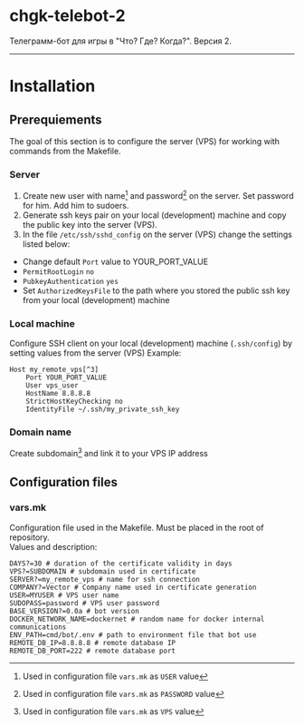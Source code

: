# chgk-telebot-2
Телеграмм-бот для игры в "Что? Где? Когда?". Версия 2.

---
# Installation  

## Prerequiements
The goal of this section is to configure the server (VPS) for working with commands from the Makefile.

### Server
1. Create new user with name[^1] and password[^2] on the server. Set password for him. Add him to sudoers.
2. Generate ssh keys pair on your local (development) machine and copy the public key into the server (VPS).  
3. In the file `/etc/ssh/sshd_config` on the server (VPS)  change the settings listed below:
- Change default `Port` value to YOUR_PORT_VALUE
- `PermitRootLogin` `no`
- `PubkeyAuthentication` `yes`
- Set `AuthorizedKeysFile` to the path where you stored the public ssh key from your local (development) machine  
[^1]: Used in configuration file `vars.mk` as `USER` value  
[^2]: Used in configuration file `vars.mk` as `PASSWORD` value
### Local machine
Configure SSH client on your local (development) machine (`.ssh/config`) by setting values from the server (VPS)
Example:
```shell
Host my_remote_vps[^3]
    Port YOUR_PORT_VALUE
    User vps_user
    HostName 8.8.8.8
    StrictHostKeyChecking no
    IdentityFile ~/.ssh/my_private_ssh_key
```
[^3]: Used in configuration file `vars.mk` as `SERVER` value
### Domain name
Create subdomain[^4] and link it to your VPS IP address  
[^4]: Used in configuration file `vars.mk` as `VPS` value

## Configuration files
### vars.mk
Configuration file used in the Makefile. Must be placed in the root of repository.  
Values and description:  
```shell
DAYS?=30 # duration of the certificate validity in days
VPS?=SUBDOMAIN # subdomain used in certificate
SERVER?=my_remote_vps # name for ssh connection
COMPANY?=Vector # Company name used in certificate generation
USER=MYUSER # VPS user name
SUDOPASS=password # VPS user password
BASE_VERSION?=0.0a # bot version
DOCKER_NETWORK_NAME=dockernet # random name for docker internal communications
ENV_PATH=cmd/bot/.env # path to environment file that bot use
REMOTE_DB_IP=8.8.8.8 # remote database IP
REMOTE_DB_PORT=222 # remote database port
```
